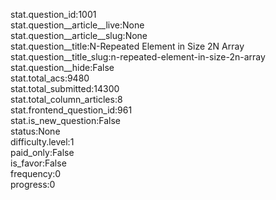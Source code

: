 stat.question_id:1001  
stat.question__article__live:None  
stat.question__article__slug:None  
stat.question__title:N-Repeated Element in Size 2N Array  
stat.question__title_slug:n-repeated-element-in-size-2n-array  
stat.question__hide:False  
stat.total_acs:9480  
stat.total_submitted:14300  
stat.total_column_articles:8  
stat.frontend_question_id:961  
stat.is_new_question:False  
status:None  
difficulty.level:1  
paid_only:False  
is_favor:False  
frequency:0  
progress:0  

